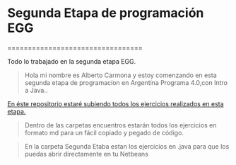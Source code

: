 # Segunda Etapa de programación EGG
 =================================

Todo lo trabajado en la segunda etapa EGG.
>Hola mi nombre es Alberto Carmona y estoy comenzando en esta segunda etapa de programacíon en Argentina Programa 4.0,con Intro a Java..

<a href="https://github.com/btocarmona2021/SegundaEtapaEGG.git" target="_blank">En éste repositorio estaré subiendo todos los ejercicios realizados en esta etapa.</a>


>Dentro de las carpetas encuentros estarán todos los ejercicios en formato md para un fácil copiado y pegado de código.

>En la carpeta Segunda Etaba estan los ejercicios en .java para que los puedas abrir directamente en tu Netbeans